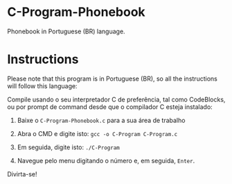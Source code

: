 # C-Program-Phonebook
Phonebook in Portuguese (BR) language.

# Instructions
Please note that this program is in Portuguese (BR), so all the instructions will follow this language:

Compile usando o seu interpretador C de preferência, tal como CodeBlocks, ou por prompt de command desde que o compilador C esteja instalado:

1. Baixe o ```C-Program-Phonebook.c``` para a sua área de trabalho

2. Abra o CMD e digite isto:
```gcc -o C-Program C-Program.c```

3. Em seguida, digite isto:
```./C-Program```

4. Navegue pelo menu digitando o número e, em seguida, ```Enter```.

Divirta-se!

